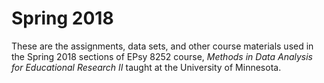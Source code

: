 Spring 2018
=========

These are the assignments, data sets, and other course materials used in the Spring 2018 sections of EPsy 8252 course, _Methods in Data Analysis for Educational Research II_ taught at the University of Minnesota. 
